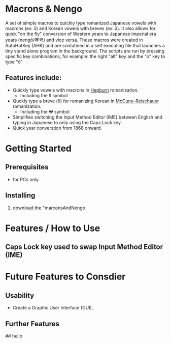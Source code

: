 # Macrons & Nengo
A set of simple macros to quickly type romanized Japanese vowels with macrons (ex: ō) and Korean vowels with breves (ex: ŭ). It also allows for quick "on the fly" conversion of Western years to Japanese imperial era years (nengō/年号) and vice versa. These macros were created in AutoHotKey (AHK) and are contatined in a self executing file that launches a tiny stand alone program in the background. The scripts are run by pressing specific key combinations, for example: the right "alt" key and the "o" key to type "ō"

## Features include:
- Quickly type vowels with macrons in [Hepburn](https://en.wikipedia.org/wiki/Hepburn_romanization) romanization.
  - Including the ¥ symbol
- Quckly type a breve (ŏ) for romanizing Korean in [McCune–Reischauer](https://en.wikipedia.org/wiki/McCune%E2%80%93Reischauer) romanization.
  - Including the ₩ symbol
- Simplifies switching the Input Method Editor (IME) between English and typing in Japanese to only using the Caps Lock key.
- Quick year converstion from 1868 onward.

# Getting Started
## Prerequisites
- for PCs only.
## Installing
1. download the "marconsAndNengo

<h1>Features / How to Use </h1>
<h2>Caps Lock key used to swap Input Method Editor (IME)</h2>

<h1>Future Features to Consdier</h1>
<h2>Usability</h2>
<ul>
	<li>
		Create a Graphic User Interface (GUI).
	</li>
</ul>
<h2>Further Features</h2>
## hello

